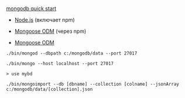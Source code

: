 [mongodb quick start](http://mongodb.github.io/node-mongodb-native/3.2/quick-start/quick-start/#quick-start)

- [Node.js](https://nodejs.org/en/) (включает npm)

- [Mongoose ODM](https://www.npmjs.com/package/mongoose) (через npm)

- [Mongoose ODM](https://mongoosejs.com/docs/index.html)

`./bin/mongod --dbpath c:/mongodb/data --port 27017`

`./bin/mongo --host localhost --port 27017`

```
> use mybd
```

`./bin/mongoimport --db [dbname] --collection [colname] --jsonArray c:/mongodb/data/[collection].json`
